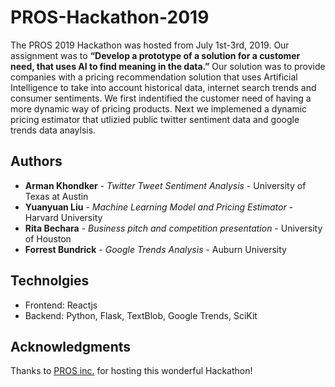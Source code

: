 # PROS-Hackathon-2019

The PROS 2019 Hackathon was hosted from July 1st-3rd, 2019. Our assignment was to **“Develop a prototype of a solution for a customer need, that uses AI to find meaning in the data.”** Our solution was to provide companies with a pricing recommendation solution that uses Artificial Intelligence to take into account historical data, internet search trends and consumer sentiments. We first indentified the customer need of having a more dynamic way of pricing products. Next we implemened a dynamic pricing estimator that utlizied public twitter sentiment data and google trends data anaylsis. 

## Authors

* **Arman Khondker** - *Twitter Tweet Sentiment Analysis* - University of Texas at Austin
* **Yuanyuan Liu** - *Machine Learning Model and Pricing Estimator* - Harvard University 
* **Rita Bechara** - *Business pitch and competition presentation* - University of Houston
* **Forrest Bundrick** - *Google Trends Analysis* - Auburn University 

## Technolgies

* Frontend: Reactjs
* Backend: Python, Flask, TextBlob, Google Trends, SciKit

## Acknowledgments

Thanks to [PROS inc.](https://www.pros.com) for hosting this wonderful Hackathon! 
